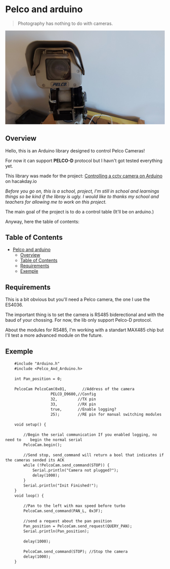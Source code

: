 # Pelco and arduino

> Photography has nothing to do with cameras.

![A Pelco Camera](the%20eye%20of%20sauron.jpg)

## Overview

Hello, this is an Arduino library designed to control Pelco Cameras!

For now it can support **PELCO-D** protocol but I havn't got tested everything yet.

This library was made for the project: [Controlling a cctv camera on Arduino](https://hackaday.io/project/183986-controlling-a-cctv-camera-with-arduino) on hacakday.io

*Before you go on, this is a school, project, I'm still in school and learnings things so be kind if the libray is ugly. I would like to thanks my school and teachers for allowing me to work on this project.*

The main goal of the project is to do a control table (It'll be on arduino.)

Anyway, here the table of contents:

## Table of Contents
- [Pelco and arduino](#pelco-and-arduino)
  - [Overview](#overview)
  - [Table of Contents](#table-of-contents)
  - [Requirements](#requirements)
  - [Exemple](#exemple)


## Requirements

This is a bit obvious but you'll need a Pelco camera, the one I use the ES4036.

The important thing is to set the camera is RS485 biderectional and with the baud of your chossing. For now, the lib only support Pelco-D protocol.

About the modules for RS485, I'm working with a standart MAX485 chip but I'll test a more advanced module on the future.

## Exemple

```arduino
    #include "Arduino.h"
    #include <Pelco_And_Arduino.h>

    int Pan_position = 0;

    PelcoCam PelcoCam(0x01,       //Address of the camera
                    PELCO_D9600,//Config
                    32,         //TX pin
                    33,         //RX pin
                    true,       //Enable logging?
                    25);        //RE pin for manual switching modules

    void setup() {

        //Begin the serial communication If you enabled logging, no need to    begin the normal serial
        PelcoCam.begin(); 

        //Send stop, send_command will return a bool that indicates if the cameras sended its ACK
        while (!PelcoCam.send_command(STOP)) { 
            Serial.println("Camera not plugged?");
            delay(1000);
        }
        Serial.println("Init Finished!");
    }
    void loop() {
    
        //Pan to the left with max speed before turbo
        PelcoCam.send_command(PAN_L, 0x3F); 

        //send a request about the pan position
        Pan_position = PelcoCam.send_request(QUERY_PAN);   
        Serial.println(Pan_position);

        delay(1000);
        
        PelcoCam.send_command(STOP); //Stop the camera
        delay(1000);
    }
```